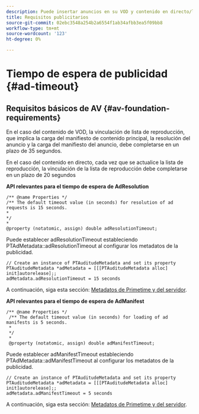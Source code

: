 ```yaml
---
description: Puede insertar anuncios en su VOD y contenido en directo/lineal mediante la interfaz de Adobe Primetime ad decisioning.
title: Requisitos publicitarios
source-git-commit: 02ebc3548a254b2a6554f1ab34afbb3ea5f09bb8
workflow-type: tm+mt
source-wordcount: '123'
ht-degree: 0%

---
```


# Tiempo de espera de publicidad {#ad-timeout}

## Requisitos básicos de AV {#av-foundation-requirements}

En el caso del contenido de VOD, la vinculación de lista de reproducción, que implica la carga del manifiesto de contenido principal, la resolución del anuncio y la carga del manifiesto del anuncio, debe completarse en un plazo de 35 segundos.

En el caso del contenido en directo, cada vez que se actualice la lista de reproducción, la vinculación de la lista de reproducción debe completarse en un plazo de 20 segundos

**API relevantes para el tiempo de espera de AdResolution**

```
/** @name Properties */
/** The default timeout value (in seconds) for resolution of ad requests is 15 seconds.
*
*/
*
@property (notatomic, assign) double adResolutionTimeout;
```

Puede establecer adResolutionTimeout estableciendo PTAdMetadata::adResolutionTimeout al configurar los metadatos de la publicidad.

```
// Create an instance of PTAuditudeMetadata and set its property
PTAuditudeMetadata *adMetadata = [[[PTAuditudeMetadata alloc] init]autorelease];;
adMetadata.adResolutionTimeout = 15 seconds
```

A continuación, siga esta sección: [Metadatos de Primetime y del servidor](/help/programming/tvsdk-3x-ios-prog/ios-3x-advertising/ios-3x-primetime-ad-serving-metadata/ios-3x-primetime-ad-serving-metadata.md).

**API relevantes para el tiempo de espera de AdManifest**

```
/** @name Properties */
 /** The default timeout value (in seconds) for loading of ad manifests is 5 seconds.
 *
 */
 *
 @property (notatomic, assign) double adManifestTimeout; 
```

Puede establecer adManifestTimeout estableciendo PTAdMetadata::adManifestTimeout al configurar los metadatos de la publicidad.


```
// Create an instance of PTAuditudeMetadata and set its property
PTAuditudeMetadata *adMetadata = [[[PTAuditudeMetadata alloc] init]autorelease];;
adMetadata.adManifestTimeout = 5 seconds
```

A continuación, siga esta sección: [Metadatos de Primetime y del servidor](/help/programming/tvsdk-3x-ios-prog/ios-3x-advertising/ios-3x-primetime-ad-serving-metadata/ios-3x-primetime-ad-serving-metadata.md).
